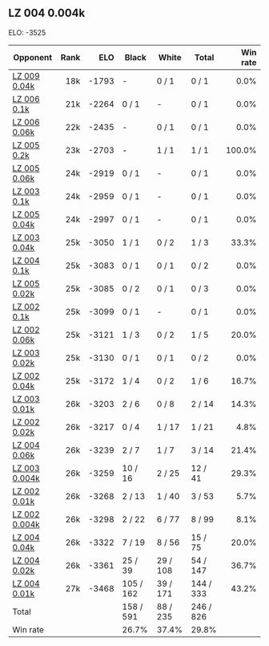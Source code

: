 ## LZ 004 0.004k ##

ELO: -3525

Opponent | Rank | ELO | Black | White | Total | Win rate
---------|-----:|----:|-------|-------|-------|-------:
[LZ 009 0.04k](LZ%20009%200.04k.md) | 18k | -1793 | - | 0 / 1 | 0 / 1 | 0.0%
[LZ 006 0.1k](LZ%20006%200.1k.md) | 21k | -2264 | 0 / 1 | - | 0 / 1 | 0.0%
[LZ 006 0.06k](LZ%20006%200.06k.md) | 22k | -2435 | - | 0 / 1 | 0 / 1 | 0.0%
[LZ 005 0.2k](LZ%20005%200.2k.md) | 23k | -2703 | - | 1 / 1 | 1 / 1 | 100.0%
[LZ 005 0.06k](LZ%20005%200.06k.md) | 24k | -2919 | 0 / 1 | - | 0 / 1 | 0.0%
[LZ 003 0.1k](LZ%20003%200.1k.md) | 24k | -2959 | 0 / 1 | - | 0 / 1 | 0.0%
[LZ 005 0.04k](LZ%20005%200.04k.md) | 24k | -2997 | 0 / 1 | - | 0 / 1 | 0.0%
[LZ 003 0.04k](LZ%20003%200.04k.md) | 25k | -3050 | 1 / 1 | 0 / 2 | 1 / 3 | 33.3%
[LZ 004 0.1k](LZ%20004%200.1k.md) | 25k | -3083 | 0 / 1 | 0 / 1 | 0 / 2 | 0.0%
[LZ 005 0.02k](LZ%20005%200.02k.md) | 25k | -3085 | 0 / 2 | 0 / 1 | 0 / 3 | 0.0%
[LZ 002 0.1k](LZ%20002%200.1k.md) | 25k | -3099 | 0 / 1 | - | 0 / 1 | 0.0%
[LZ 002 0.06k](LZ%20002%200.06k.md) | 25k | -3121 | 1 / 3 | 0 / 2 | 1 / 5 | 20.0%
[LZ 003 0.02k](LZ%20003%200.02k.md) | 25k | -3130 | 0 / 1 | 0 / 1 | 0 / 2 | 0.0%
[LZ 002 0.04k](LZ%20002%200.04k.md) | 25k | -3172 | 1 / 4 | 0 / 2 | 1 / 6 | 16.7%
[LZ 003 0.01k](LZ%20003%200.01k.md) | 26k | -3203 | 2 / 6 | 0 / 8 | 2 / 14 | 14.3%
[LZ 002 0.02k](LZ%20002%200.02k.md) | 26k | -3217 | 0 / 4 | 1 / 17 | 1 / 21 | 4.8%
[LZ 004 0.06k](LZ%20004%200.06k.md) | 26k | -3239 | 2 / 7 | 1 / 7 | 3 / 14 | 21.4%
[LZ 003 0.004k](LZ%20003%200.004k.md) | 26k | -3259 | 10 / 16 | 2 / 25 | 12 / 41 | 29.3%
[LZ 002 0.01k](LZ%20002%200.01k.md) | 26k | -3268 | 2 / 13 | 1 / 40 | 3 / 53 | 5.7%
[LZ 002 0.004k](LZ%20002%200.004k.md) | 26k | -3298 | 2 / 22 | 6 / 77 | 8 / 99 | 8.1%
[LZ 004 0.04k](LZ%20004%200.04k.md) | 26k | -3322 | 7 / 19 | 8 / 56 | 15 / 75 | 20.0%
[LZ 004 0.02k](LZ%20004%200.02k.md) | 26k | -3361 | 25 / 39 | 29 / 108 | 54 / 147 | 36.7%
[LZ 004 0.01k](LZ%20004%200.01k.md) | 27k | -3468 | 105 / 162 | 39 / 171 | 144 / 333 | 43.2%
Total | | | 158 / 591 | 88 / 235 | 246 / 826 | 
Win rate| | | 26.7% | 37.4% | 29.8% | 
